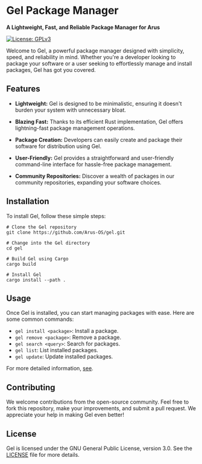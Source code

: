# Gel Package Manager

**A Lightweight, Fast, and Reliable Package Manager for Arus**

[![License: GPLv3](https://img.shields.io/badge/license-GPLv3-blue.svg)](https://www.gnu.org/licenses/gpl-3.0)

Welcome to Gel, a powerful package manager designed with simplicity, speed, and reliability in mind. Whether you're a developer looking to package your software or a user seeking to effortlessly manage and install packages, Gel has got you covered.

## Features

- **Lightweight:** Gel is designed to be minimalistic, ensuring it doesn't burden your system with unnecessary bloat.

- **Blazing Fast:** Thanks to its efficient Rust implementation, Gel offers lightning-fast package management operations.

- **Package Creation:** Developers can easily create and package their software for distribution using Gel.

- **User-Friendly:** Gel provides a straightforward and user-friendly command-line interface for hassle-free package management.

- **Community Repositories:** Discover a wealth of packages in our community repositories, expanding your software choices.

## Installation

To install Gel, follow these simple steps:

```shell
# Clone the Gel repository
git clone https://github.com/Arus-OS/gel.git

# Change into the Gel directory
cd gel

# Build Gel using Cargo
cargo build

# Install Gel
cargo install --path .
```

## Usage

Once Gel is installed, you can start managing packages with ease. Here are some common commands:

- `gel install <package>`: Install a package.
- `gel remove <package>`: Remove a package.
- `gel search <query>`: Search for packages.
- `gel list`: List installed packages.
- `gel update`: Update installed packages.

For more detailed information, [see](https://github.com/Arus-OS/gel/blob/main/src/text/help.txt).

## Contributing

We welcome contributions from the open-source community. Feel free to fork this repository, make your improvements, and submit a pull request. We appreciate your help in making Gel even better!

## License

Gel is licensed under the GNU General Public License, version 3.0. See the [LICENSE](LICENSE) file for more details.

